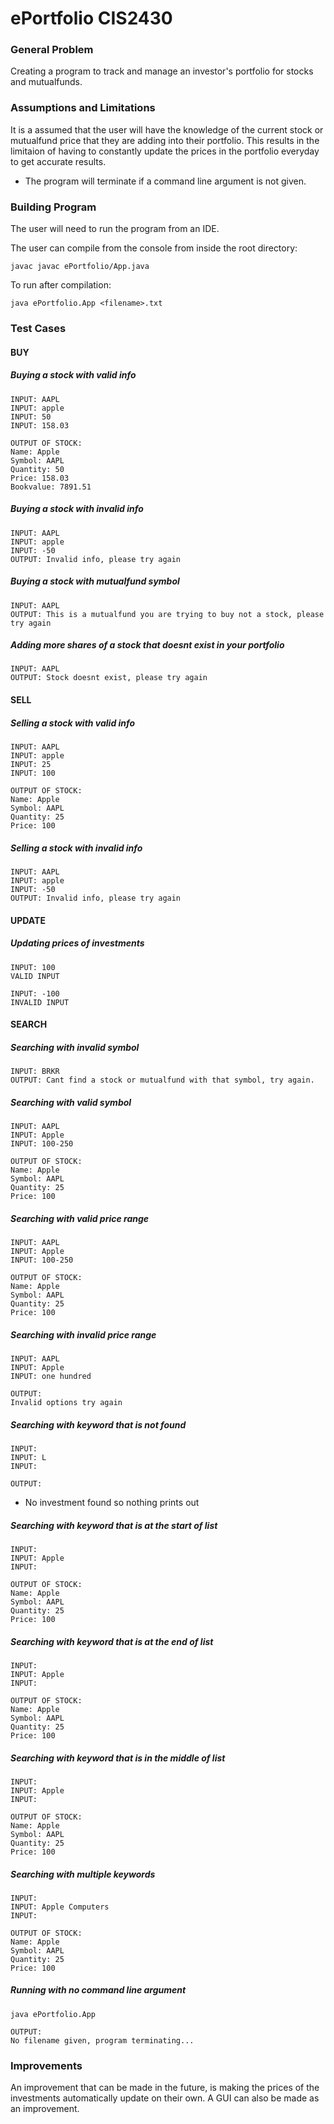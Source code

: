 # ePortfolio CIS2430

### General Problem

Creating a program to track and manage an investor's portfolio for stocks and mutualfunds.

### Assumptions and Limitations

It is a assumed that the user will have the knowledge of the current stock or mutualfund price that they are adding into their portfolio. This results in the limitaion of having to constantly update the prices in the portfolio everyday to get accurate results.

-   The program will terminate if a command line argument is not given.

### Building Program

The user will need to run the program from an IDE.

The user can compile from the console from inside the root directory:

`javac javac ePortfolio/App.java`

To run after compilation:

`java ePortfolio.App <filename>.txt`

### Test Cases

#### **BUY**

##### **Buying a stock with valid info**

```
INPUT: AAPL
INPUT: apple
INPUT: 50
INPUT: 158.03

OUTPUT OF STOCK:
Name: Apple
Symbol: AAPL
Quantity: 50
Price: 158.03
Bookvalue: 7891.51
```

##### **Buying a stock with invalid info**

```
INPUT: AAPL
INPUT: apple
INPUT: -50
OUTPUT: Invalid info, please try again
```

##### **Buying a stock with mutualfund symbol**

```
INPUT: AAPL
OUTPUT: This is a mutualfund you are trying to buy not a stock, please try again
```

##### **Adding more shares of a stock that doesnt exist in your portfolio**

```
INPUT: AAPL
OUTPUT: Stock doesnt exist, please try again
```

#### **SELL**

##### **Selling a stock with valid info**

```
INPUT: AAPL
INPUT: apple
INPUT: 25
INPUT: 100

OUTPUT OF STOCK:
Name: Apple
Symbol: AAPL
Quantity: 25
Price: 100
```

##### **Selling a stock with invalid info**

```
INPUT: AAPL
INPUT: apple
INPUT: -50
OUTPUT: Invalid info, please try again
```

#### **UPDATE**

##### **Updating prices of investments**

```
INPUT: 100
VALID INPUT

INPUT: -100
INVALID INPUT
```

#### **SEARCH**

##### **Searching with invalid symbol**

```
INPUT: BRKR
OUTPUT: Cant find a stock or mutualfund with that symbol, try again.
```

##### **Searching with valid symbol**

```
INPUT: AAPL
INPUT: Apple
INPUT: 100-250

OUTPUT OF STOCK:
Name: Apple
Symbol: AAPL
Quantity: 25
Price: 100
```

##### **Searching with valid price range**

```
INPUT: AAPL
INPUT: Apple
INPUT: 100-250

OUTPUT OF STOCK:
Name: Apple
Symbol: AAPL
Quantity: 25
Price: 100
```

##### **Searching with invalid price range**

```
INPUT: AAPL
INPUT: Apple
INPUT: one hundred

OUTPUT:
Invalid options try again
```

##### **Searching with keyword that is not found**

```
INPUT:
INPUT: L
INPUT:

OUTPUT:

```

-   No investment found so nothing prints out

##### **Searching with keyword that is at the start of list**

```
INPUT:
INPUT: Apple
INPUT:

OUTPUT OF STOCK:
Name: Apple
Symbol: AAPL
Quantity: 25
Price: 100

```

##### **Searching with keyword that is at the end of list**

```
INPUT:
INPUT: Apple
INPUT:

OUTPUT OF STOCK:
Name: Apple
Symbol: AAPL
Quantity: 25
Price: 100

```

##### **Searching with keyword that is in the middle of list**

```
INPUT:
INPUT: Apple
INPUT:

OUTPUT OF STOCK:
Name: Apple
Symbol: AAPL
Quantity: 25
Price: 100
```

##### **Searching with multiple keywords**

```
INPUT:
INPUT: Apple Computers
INPUT:

OUTPUT OF STOCK:
Name: Apple
Symbol: AAPL
Quantity: 25
Price: 100

```

##### **Running with no command line argument**

```
java ePortfolio.App

OUTPUT:
No filename given, program terminating...

```

### Improvements

An improvement that can be made in the future, is making the prices of the investments automatically update on their own. A GUI can also be made as an improvement.
